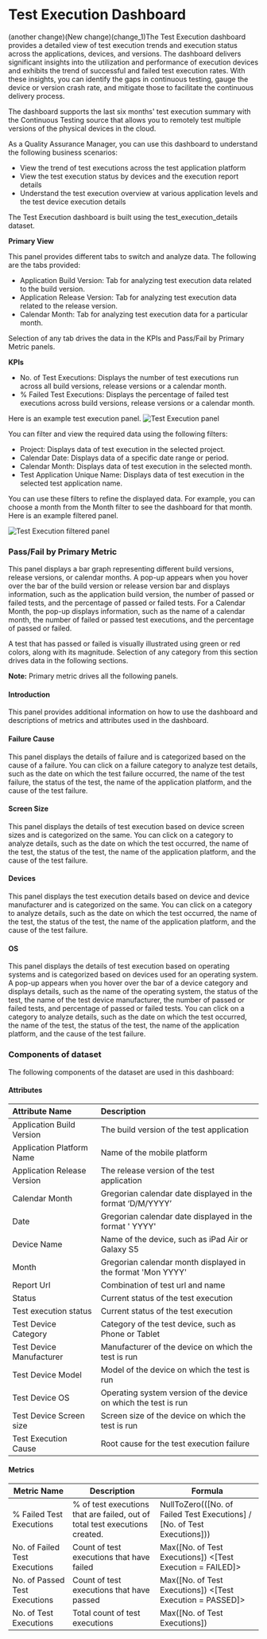 # Test Execution Dashboard

 (another change)(New change)(change_1)The Test Execution dashboard provides a detailed view of test execution trends and execution status across the applications, devices, and versions. The dashboard delivers significant insights into the utilization and performance of execution devices and exhibits the trend of successful and failed test execution rates. With these insights, you can identify the gaps in continuous testing, gauge the device or version crash rate, and mitigate those to facilitate the continuous delivery process.

The dashboard supports the last six months' test execution summary with the Continuous Testing source that allows you to remotely test multiple versions of the physical devices in the cloud.

As a Quality Assurance Manager, you can use this dashboard to understand the following business scenarios:

- View the trend of test executions across the  test application platform
- View the test execution status by devices and the execution report details
- Understand the test execution overview at various application levels and the test device execution details

The Test Execution dashboard is built using the test_execution_details dataset.

**Primary View**

This panel provides different tabs to switch and analyze data. The following are the tabs provided:
- Application Build Version: Tab for analyzing test execution data related to the build version.
- Application Release Version: Tab for analyzing test execution data related to the release version.
- Calendar Month: Tab for analyzing test execution data for a particular month.

Selection of any tab drives the data in the KPIs and Pass/Fail by Primary Metric panels.

**KPIs**
- No. of Test Executions: Displays the number of test executions run across all build versions, release versions or a calendar month.
- % Failed Test Executions: Displays the percentage of failed test executions across build versions, release versions or a calendar month.

Here is an example test execution panel.
![Test Execution panel](./Images/test_execution.PNG)

You can filter and view the required data using the following filters:

- Project: Displays data of test execution in the selected project.
- Calendar Date: Displays data of a specific date range or period.
- Calendar Month: Displays data of test execution in the selected month.
- Test Application Unique Name: Displays data of test execution in the selected test application name.

You can use these filters to refine the displayed data. For example, you can choose a month from the Month filter to see the dashboard for that month. Here is an example filtered panel.

![Test Execution filtered panel](./Images/test_execution_filtered_panel.PNG)

### Pass/Fail by Primary Metric

This panel displays a bar graph representing different build versions, release versions, or calendar months. A pop-up appears when you hover over the bar of the build version or release version bar and displays information, such as the application build version, the number of passed or failed tests, and the percentage of passed or failed tests. For a Calendar Month, the pop-up displays information, such as the name of a calendar month, the number of failed or passed test executions, and the percentage of passed or failed.

A test that has passed or failed is visually illustrated using green or red colors, along with its magnitude. Selection of any category from this section drives data in the following sections.

**Note:** Primary metric drives all the following panels.

#### Introduction
This panel provides additional information on how to use the dashboard and descriptions of metrics and attributes used in the dashboard.

#### Failure Cause
This panel displays the details of failure and is categorized based on the cause of a failure. You can click on a failure category to analyze test details, such as the date on which the test failure occurred, the name of the test failure, the status of the test, the name of the application platform, and the cause of the test failure.

#### Screen Size
This panel displays the details of test execution based on device screen sizes and is categorized on the same. You can click on a category to analyze details, such as the date on which the test occurred, the name of the test, the status of the test, the name of the application platform, and the cause of the test failure.

#### Devices
This panel displays the test execution details based on device and device manufacturer and is categorized on the same. You can click on a category to analyze details, such as the date on which the test occurred, the name of the test, the status of the test, the name of the application platform, and the cause of the test failure.

#### OS
This panel displays the details of test execution based on operating systems and is categorized based on devices used for an operating system. A pop-up appears when you hover over the bar of a device category and displays details, such as the name of the operating system, the status of the test, the name of the test device manufacturer, the number of passed or failed tests, and percentage of passed or failed tests. You can click on a category to analyze details, such as the date on which the test occurred, the name of the test, the status of the test, the name of the application platform, and the cause of the test failure.

### Components of dataset

The following components of the dataset are used in this dashboard:

#### Attributes

| Attribute Name | Description|
|:---------------|:-----------|
|Application Build Version|The build version of the test application|
|Application Platform Name| Name of the mobile platform|
|Application Release Version|The release version of the test application|
|Calendar Month|Gregorian calendar date displayed in the format ‘D/M/YYYY’|
|Date|Gregorian calendar date displayed in the format ' YYYY'|
|Device Name|Name of the device, such as iPad Air or Galaxy S5|
|Month|Gregorian calendar month displayed in the format 'Mon YYYY'|
|Report Url| Combination of test url and name|
|Status|Current status of the test execution|
|Test execution status|Current status of the test execution|
|Test Device Category|Category of the test device, such as Phone or Tablet|
|Test Device Manufacturer|Manufacturer of the device on which the test is run|
|Test Device Model|Model of the device on which the test is run|
|Test Device OS|Operating system version of the device on which the test is run|
|Test Device Screen size|Screen size of the device on which the test is run|
|Test Execution Cause|Root cause for the test execution failure|

#### Metrics

| Metric Name  | Description   | Formula   |
|------------------------------|--------------------------------------------------------------|------------------------------------------|
| % Failed Test Executions| % of test executions that are failed, out of total test executions created. | NullToZero(([No. of Failed Test Executions] / [No. of Test Executions]))|
| No. of Failed Test Executions | Count of test executions that have failed|Max([No. of Test Executions])  &lt;[Test Execution = FAILED]&gt;|
|No. of Passed Test Executions|Count of test executions that have passed|Max([No. of Test Executions])  &lt;[Test Execution = PASSED]&gt;|
|No. of Test Executions|Total count of test executions|Max([No. of Test Executions]) |





